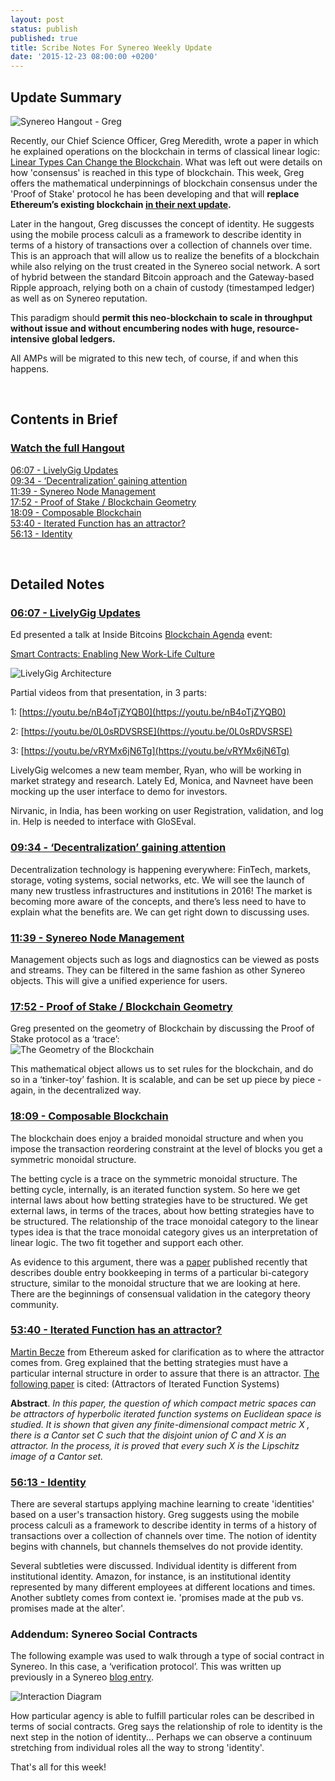 ```yaml
---
layout: post
status: publish
published: true
title: Scribe Notes For Synereo Weekly Update
date: '2015-12-23 08:00:00 +0200'
---
```


## Update Summary
![Synereo Hangout - Greg](http://i.imgur.com/vUouZsY.jpg?1)

Recently, our Chief Science Officer, Greg Meredith, wrote a paper in which he explained operations on the blockchain in terms of classical linear logic: 
[Linear Types Can Change the Blockchain](http://arxiv.org/abs/1506.01001). What was left out were details on how 'consensus' is reached in this type of blockchain. This week, Greg offers the mathematical underpinnings of blockchain consensus under the 'Proof of Stake' protocol he has been developing and that will **replace Ethereum’s existing blockchain [in their next update](https://blog.ethereum.org/2015/12/24/understanding-serenity-part-i-abstraction/).**

Later in the hangout, Greg discusses the concept of identity. He suggests using the mobile process calculi as a framework to describe identity in terms of a history of transactions over a collection of channels over time. This is an approach that will allow us to realize the benefits of a blockchain while also relying on the trust created in the Synereo social network. A sort of hybrid between the standard Bitcoin approach and the Gateway-based Ripple approach, relying both on a chain of custody (timestamped ledger) as well as on Synereo reputation. 

This paradigm should **permit this neo-blockchain to scale in throughput without issue and without encumbering nodes with huge, resource-intensive global ledgers.**

All AMPs will be migrated to this new tech, of course, if and when this happens.


<BR>


## Contents in Brief

### [Watch the full Hangout](https://youtu.be/mz-HXpTj_yw?t=272) <BR>
[06:07 - LivelyGig Updates](https://youtu.be/mz-HXpTj_yw?t=367) <BR>
[09:34 - ‘Decentralization’ gaining attention](https://youtu.be/mz-HXpTj_yw?t=574) <BR>
[11:39 - Synereo Node Management](https://youtu.be/mz-HXpTj_yw?t=699) <BR>
[17:52 - Proof of Stake / Blockchain Geometry](https://youtu.be/mz-HXpTj_yw?t=17m52s) <BR>
[18:09 - Composable Blockchain](https://youtu.be/mz-HXpTj_yw?t=1089) <BR>
[53:40 - Iterated Function has an attractor?](https://youtu.be/mz-HXpTj_yw?t=3220) <BR>
[56:13 - Identity](https://youtu.be/mz-HXpTj_yw?t=3373) <BR>


<BR>

## Detailed Notes

### [06:07 - LivelyGig Updates](https://youtu.be/mz-HXpTj_yw?t=367) <BR>

Ed presented a talk at Inside Bitcoins [Blockchain Agenda](http://insidebitcoins.com/san-diego/2015/agenda) event:

[Smart Contracts: Enabling New Work-Life Culture](http://www.slideshare.net/eeykholt/smart-contracts-enabling-new-worklife-culture)

![LivelyGig Architecture](http://i.imgur.com/kgrLk31.png)

Partial videos from that presentation, in 3 parts: 

1: [https://youtu.be/nB4oTjZYQB0](https://youtu.be/nB4oTjZYQB0)

2: [https://youtu.be/0L0sRDVSRSE](https://youtu.be/0L0sRDVSRSE)

3: [https://youtu.be/vRYMx6jN6Tg](https://youtu.be/vRYMx6jN6Tg)

LivelyGig welcomes a new team member, Ryan, who will be working in market strategy and research. Lately Ed, Monica, and Navneet have been mocking up the user interface to demo for investors.

Nirvanic, in India, has been working on user Registration, validation, and log in. Help is needed to interface with GloSEval.




### [09:34 - ‘Decentralization’ gaining attention](https://youtu.be/mz-HXpTj_yw?t=574) <BR>

Decentralization technology is happening everywhere: FinTech, markets, storage, voting systems, social networks, etc. We will see the launch of many new trustless infrastructures and institutions in 2016!  The market is becoming more aware of the concepts, and there’s less need to have to explain what the benefits are. We can get right down to discussing uses.

### [11:39 - Synereo Node Management](https://youtu.be/mz-HXpTj_yw?t=699) <BR>

Management objects such as logs and diagnostics can be viewed as posts and streams. They can be filtered in the same fashion as other Synereo objects.  This will give a unified experience for users.

### [17:52 - Proof of Stake / Blockchain Geometry](https://youtu.be/mz-HXpTj_yw?t=17m52s) <BR>

Greg presented on the geometry of Blockchain by discussing the Proof of Stake protocol as a ‘trace’:    
![The Geometry of the Blockchain](http://i.imgur.com/Fcbz6AQ.jpg)

This mathematical object allows us to set rules for the blockchain, and do so in a ‘tinker-toy’ fashion. It is scalable, and can be set up piece by piece - again, in the decentralized way.


### [18:09 - Composable Blockchain](https://youtu.be/mz-HXpTj_yw?t=1089) <BR>

The blockchain does enjoy a braided monoidal structure and when you impose the transaction reordering constraint at the level of blocks you get a symmetric monoidal structure.

The betting cycle is a trace on the symmetric monoidal structure. The betting cycle, internally, is an iterated function system. So here we get internal laws about how betting strategies have to be structured. We get external laws, in terms of the traces, about how betting strategies have to be structured. The relationship of the trace monoidal category to the linear types idea is that the trace monoidal category gives us an interpretation of linear logic. The two fit together and support each other.

As evidence to this argument, there was a [paper](http://arxiv.org/abs/0803.2429) published recently that describes double entry bookkeeping in terms of a particular bi-category structure, similar to the monoidal structure that we are looking at here. There are the beginnings of consensual validation in the category theory community.

### [53:40 - Iterated Function has an attractor?](https://youtu.be/mz-HXpTj_yw?t=3220) <BR>

[Martin Becze](https://twitter.com/null_radix) from Ethereum asked for clarification as to where the attractor comes from. Greg explained that the betting strategies must have a particular internal structure in order to assure that there is an attractor. [The following paper](http://www.ams.org/journals/proc/1992-116-01/S0002-9939-1992-1132850-6/) is cited: (Attractors of Iterated Function Systems)

**Abstract**. *In this paper, the question of which compact metric spaces can be
attractors of hyperbolic iterated function systems on Euclidean space is studied.
It is shown that given any finite-dimensional compact metric X , there is a
Cantor set C such that the disjoint union of C and X is an attractor. In the
process, it is proved that every such X is the Lipschitz image of a Cantor set.*

### [56:13 - Identity](https://youtu.be/mz-HXpTj_yw?t=3373) <BR>

There are several startups applying machine learning to create 'identities' based on a user's transaction history. Greg suggests using the mobile process calculi as a framework to describe identity in terms of a history of transactions over a collection of channels over time. The notion of identity begins with channels, but channels themselves do not provide identity.

Several subtleties were discussed. Individual identity is different from institutional identity. Amazon, for instance, is an institutional identity represented by many different employees at different locations and times. Another subtlety comes from context ie. 'promises made at the pub vs. promises made at the alter'.

### Addendum: Synereo Social Contracts

The following example was used to walk through a type of social contract in Synereo. In this case, a ‘verification protocol’. This was written up previously in a Synereo [blog entry](http://blog.synereo.com/2015/03/06/social-contracts-pt-ii/).

![Interaction Diagram](http://i.imgur.com/I0Bgacj.png)

How particular agency is able to fulfill particular roles can be described in terms of social contracts. Greg says the relationship of role to identity is the next step in the notion of identity... Perhaps we can observe a continuum stretching from individual roles all the way to strong 'identity'.
<BR>

That's all for this week! 


